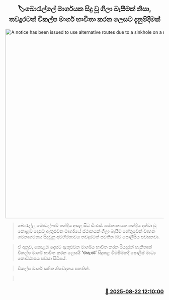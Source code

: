 <p align='center'><b><h2 align='center' title='A notice has been issued to use alternative routes due to a sinkhole on a road in Borella'>🏷බොරැල්ලේ මාර්ගයක සිදු වූ ගිලා බැසීමක් නිසා, තවදුරටත් විකල්ප මාර්ග භාවිතා කරන ලෙසට දැනුම්දීමක්</h2></b></p>
<p align='center'><img src='https://helakuru.sgp1.cdn.digitaloceanspaces.com/esana/images/lib/traffic-alert-1.jpg' width='600' alt='A notice has been issued to use alternative routes due to a sinkhole on a road in Borella'></p>

> බොරැල්ල මොඩල්ෆාම් හන්දිය අසළ සිට ඩි.එස්. ‍සේනානායක හන්දිය දක්වා වූ කොළඹ දෙසට ඇතුළුවන මාර්ගයේ ස්ථානයක් ගිලා බැසීම හේතුවෙන් වාහන ගමනාගමනය සිදුවුනු අවහිරතාවය තවදුරටත් පවතින බව පොලීසිය පවසනවා.

> ඒ අනුව, කොළඹ දෙසට ඇතුළුවන මාර්ගය භාවිත කරන රියදුරන් හැකිතාක් විකල්ප මාර්ග භාවිත කරන ලෙසයි <strong>‘එසැණ’</strong> සිදුකළ විමසීමකදී පොලිස් මාධ්‍ය කොට්ඨාසය පවසා සිටියේ.

> විකල්ප මාර්ග සහිත නිවේදනය පහතින්. 

>  



<h3 align='right'><a href='https://www.helakuru.lk/esana/p/112941/'>📅 2025-08-22 12:10:00</a></h3>
